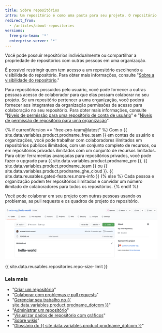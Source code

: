 ```yaml
---
title: Sobre repositórios
intro: Um repositório é como uma pasta para seu projeto. O repositório do seu projeto contém todos os arquivos do projeto e armazena cada histórico de revisão do arquivo. Você também pode discutir e gerenciar o trabalho do projeto dentro do repositório.
redirect_from:
  - /articles/about-repositories
versions:
  free-pro-team: '*'
  enterprise-server: '*'
---
```


Você pode possuir repositórios individualmente ou compartilhar a propriedade de repositórios com outras pessoas em uma organização.

É possível restringir quem tem acesso a um repositório escolhendo a visibilidade do repositório. Para obter mais informações, consulte "[Sobre a visibilidade do repositório](/github/creating-cloning-and-archiving-repositories/about-repository-visibility)."

Para repositórios possuídos pelo usuário, você pode fornecer a outras pessoas acesso de colaborador para que elas possam colaborar no seu projeto. Se um repositório pertencer a uma organização, você poderá fornecer aos integrantes da organização permissões de acesso para colaboração no seu repositório. Para obter mais informações, consulte "[Níveis de permissão para uma repositório de conta de usuário](/articles/permission-levels-for-a-user-account-repository/)" e "[Níveis de permissão de repositório para uma organização](/articles/repository-permission-levels-for-an-organization/)".

{% if currentVersion == "free-pro-team@latest" %}
Com o {{ site.data.variables.product.prodname_free_team }} em contas de usuário e organizações, você pode trabalhar com colaboradores ilimitados em repositórios públicos ilimitados, com um conjunto completo de recursos, ou em repositórios privados ilimitados com um conjunto de recursos limitados. Para obter ferramentas avançadas para repositórios privados, você pode fazer o upgrade para {{ site.data.variables.product.prodname_pro }}, {{ site.data.variables.product.prodname_team }} ou {{ site.data.variables.product.prodname_ghe_cloud }}. {{ site.data.reusables.gated-features.more-info }}
{% else %}
Cada pessoa e organização podem ter repositórios ilimitados e convidar um número ilimitado de colaboradores para todos os repositórios.
{% endif %}

Você pode colaborar em seu projeto com outras pessoas usando os problemas, as pull requests e os quadros de projeto do repositório.

![Página principal do repositório octocat/Hello-World](/assets/images/help/repository/repo-main-page.png)

{{ site.data.reusables.repositories.repo-size-limit }}

### Leia mais

- "[Criar um repositório](/articles/creating-a-new-repository)"
- "[Colaborar com problemas e pull requests](/categories/collaborating-with-issues-and-pull-requests)"
- "[Gerenciar seu trabalho no {{ site.data.variables.product.prodname_dotcom }}](/categories/managing-your-work-on-github/)"
- "[Administrar um repositório](/categories/administering-a-repository)"
- "[Visualizar dados de repositório com gráficos](/categories/visualizing-repository-data-with-graphs/)"
- "[Sobre wikis](/articles/about-wikis)"
- "[Glossário do {{ site.data.variables.product.prodname_dotcom }}](/articles/github-glossary)"
